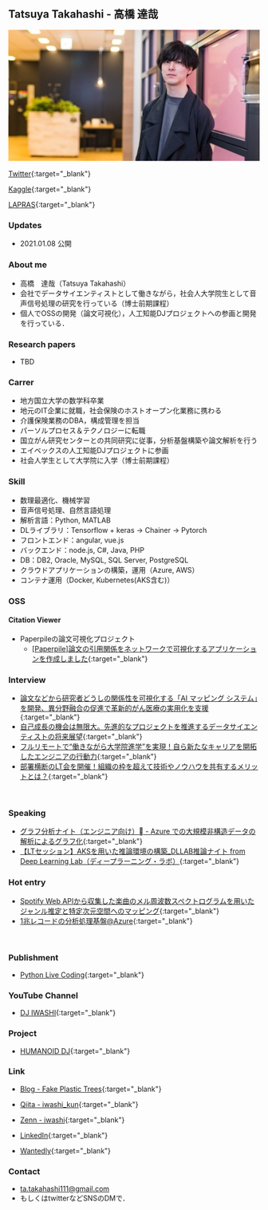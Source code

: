 ## Tatsuya Takahashi - 高橋 達哉

![Tatsuya Takahashi](./assets/profile.jpeg)

[Twitter](https://twitter.com/iwashi_ser){:target="_blank"}

[Kaggle](https://www.kaggle.com/tatsuyatakahashi){:target="_blank"}

[LAPRAS](https://lapras.com/public/VULQ5PG){:target="_blank"}


### Updates
- 2021.01.08 公開


### About me
- 高橋　達哉（Tatsuya Takahashi）
- 会社でデータサイエンティストとして働きながら，社会人大学院生として音声信号処理の研究を行っている（博士前期課程）
- 個人でOSSの開発（論文可視化），人工知能DJプロジェクトへの参画と開発を行っている．


### Research papers
- TBD


### Carrer
- 地方国立大学の数学科卒業
- 地元のIT企業に就職，社会保険のホストオープン化業務に携わる
- 介護保険業務のDBA，構成管理を担当
- パーソルプロセス＆テクノロジーに転職
- 国立がん研究センターとの共同研究に従事，分析基盤構築や論文解析を行う
- エイベックスの人工知能DJプロジェクトに参画
- 社会人学生として大学院に入学（博士前期課程）
 

### Skill
- 数理最適化、機械学習
- 音声信号処理、自然言語処理
- 解析言語：Python, MATLAB
- DLライブラリ：Tensorflow + keras -> Chainer -> Pytorch
- フロントエンド：angular, vue.js
- バックエンド：node.js, C#, Java, PHP
- DB：DB2, Oracle, MySQL, SQL Server, PostgreSQL
- クラウドアプリケーションの構築，運用（Azure, AWS）
- コンテナ運用（Docker, Kubernetes(AKS含む)）


### OSS
#### Citation Viewer
- Paperpileの論文可視化プロジェクト
  - [[Paperpile]論文の引用関係をネットワークで可視化するアプリケーションを作成しました](https://zenn.dev/iwashi_ser/articles/424cc29cbf3e32){:target="_blank"}


### Interview
- [論文などから研究者どうしの関係性を可視化する「AI マッピング システム」を開発、異分野融合の促進で革新的がん医療の実用化を支援](https://customers.microsoft.com/en-us/story/748715-national-cancer-center-healthcare-azure-jp-japan){:target="_blank"}
- [自己成長の機会は無限大。先進的なプロジェクトを推進するデータサイエンティストの将来展望](https://note.com/ppt_hr/n/ne3ca6a1720f0){:target="_blank"}
- [フルリモートで“働きながら大学院進学”を実現！自ら新たなキャリアを開拓したエンジニアの行動力](https://note.com/ppt_hr/n/n8e2a73e21b46){:target="_blank"}
- [部署横断のLT会を開催！組織の枠を超えて技術やノウハウを共有するメリットとは？](https://note.com/ppt_hr/n/n79d0cdba5334){:target="_blank"}

 
### Speaking
- [グラフ分析ナイト（エンジニア向け） - Azure での大規模非構造データの解析によるグラフ化](https://speakerdeck.com/iwashi/gurahufen-xi-naito-enziniaxiang-ke-azure-defalseda-gui-mo-fei-gou-zao-detafalsejie-xi-niyorugurahuhua){:target="_blank"}
- [【LTセッション】AKSを用いた推論環境の構築_DLLAB推論ナイト from Deep Learning Lab（ディープラーニング・ラボ）](https://www.slideshare.net/DeepLearningLab/aks-112745571){:target="_blank"}


### Hot entry
- [Spotify Web APIから収集した楽曲のメル周波数スペクトログラムを用いたジャンル推定と特定次元空間へのマッピング](https://fake-plastic-trees.hatenablog.jp/entry/2019/12/01/183713){:target="_blank"}
- [1兆レコードの分析処理基盤@Azure](https://qiita.com/iwashi-kun/items/77fea33b904f8b9a32b9){:target="_blank"}

 
### Publishment
- [Python Live Coding](https://booth.pm/ja/items/1313912){:target="_blank"}


### YouTube Channel
- [DJ IWASHI](https://www.youtube.com/channel/UCkNvky7O7fhjaoLyZWi3z1A?view_as=subscriber){:target="_blank"}


### Project
- [HUMANOID DJ](https://avex.jp/humanoiddj/){:target="_blank"}


### Link
- [Blog - Fake Plastic Trees](https://fake-plastic-trees.hatenablog.jp/){:target="_blank"}

- [Qiita - iwashi_kun](https://qiita.com/iwashi-kun){:target="_blank"}

- [Zenn - iwashi](https://zenn.dev/iwashi_ser){:target="_blank"}

- [LinkedIn](https://www.linkedin.com/in/tatsuya-takahashi-84b94215a/){:target="_blank"}

- [Wantedly](https://www.wantedly.com/id/tatsuya___takahashi){:target="_blank"}


### Contact
- ta.takahashi111@gmail.com
- もしくはtwitterなどSNSのDMで．
